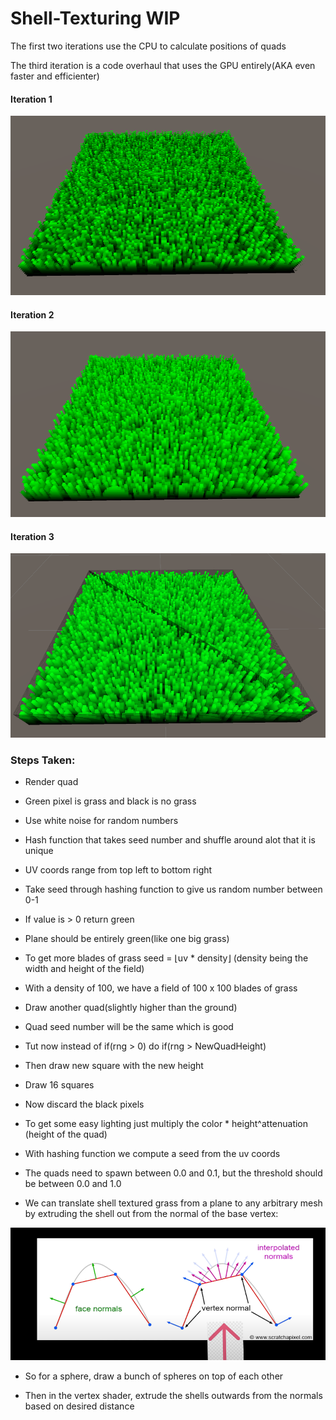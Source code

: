 # Shell-Texturing WIP

The first two iterations use the CPU to calculate positions of quads

The third iteration is a code overhaul that uses the GPU entirely(AKA even faster and efficienter)

#### Iteration 1
![Grass](image0.png)
#### Iteration 2
![Grass](image1.png)
#### Iteration 3
![Grass](image2.png)

### Steps Taken:
 
- Render quad

- Green pixel is grass and black is no grass

- Use white noise for random numbers

- Hash function that takes seed number and shuffle around alot that it is unique

- UV coords range from top left to bottom right

- Take seed through hashing function to give us random number between 0-1

- If value is > 0 return green

- Plane should be entirely green(like one big grass)

- To get more blades of grass  seed = ⌊uv * density⌋  (density being the width and height of the field)

- With a density of 100, we have a field of 100 x 100 blades of grass

- Draw another quad(slightly higher than the ground)

- Quad seed number will be the same which is good

- Tut now instead of if(rng > 0) do if(rng > NewQuadHeight)

- Then draw new square with the new height

- Draw 16 squares

- Now discard the black pixels

- To get some easy lighting just multiply the color * height^attenuation  (height of the quad)

- With hashing function we compute a seed from the uv coords

- The quads need to spawn between 0.0 and 0.1, but the threshold should be between 0.0 and 1.0

- We can translate shell textured grass from a plane to any arbitrary mesh by extruding the shell out from the normal of the base vertex:

![vertexNormal](vertexNormal.png)

- So for a sphere, draw a bunch of spheres on top of each other

- Then in the vertex shader, extrude the shells outwards from the normals based on desired distance